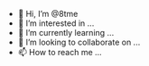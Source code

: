 - 👋 Hi, I’m @8tme
- 👀 I’m interested in ...
- 🌱 I’m currently learning ...
- 💞️ I’m looking to collaborate on ...
- 📫 How to reach me ...

<!---
8tme/8tme is a ✨ special ✨ repository because its `README.md` (this file) appears on your GitHub profile.
You can click the Preview link to take a look at your changes.
--->

